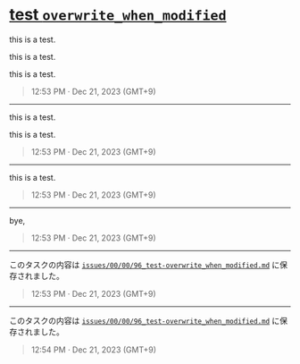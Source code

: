# [test `overwrite_when_modified`](https://github.com/noraworld/github-actions-sandbox/issues/96)
this is a test.

this is a test.

this is a test.

> 12:53 PM · Dec 21, 2023 (GMT+9)

---

this is a test.

this is a test.

> 12:53 PM · Dec 21, 2023 (GMT+9)

---

this is a test.

> 12:53 PM · Dec 21, 2023 (GMT+9)

---

bye,

> 12:53 PM · Dec 21, 2023 (GMT+9)

---

このタスクの内容は [`issues/00/00/96_test-overwrite_when_modified.md`](https://github.com/noraworld/github-actions-sandbox/blob/main/issues/00/00/96_test-overwrite_when_modified.md) に保存されました。

> 12:53 PM · Dec 21, 2023 (GMT+9)

---

このタスクの内容は [`issues/00/00/96_test-overwrite_when_modified.md`](https://github.com/noraworld/github-actions-sandbox/blob/main/issues/00/00/96_test-overwrite_when_modified.md) に保存されました。

> 12:54 PM · Dec 21, 2023 (GMT+9)
